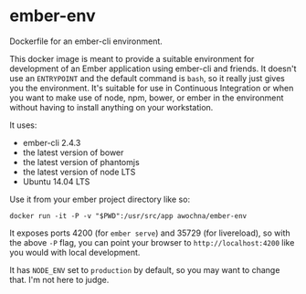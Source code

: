 # ember-env #

Dockerfile for an ember-cli environment.

This docker image is meant to provide a suitable environment for development of an Ember application using ember-cli and friends.
It doesn't use an `ENTRYPOINT` and the default command is `bash`, so it really just gives you the environment.
It's suitable for use in Continuous Integration or when you want to make use of node, npm, bower, or ember in the environment without having to install anything on your workstation.

It uses:

* ember-cli 2.4.3
* the latest version of bower
* the latest version of phantomjs
* the latest version of node LTS
* Ubuntu 14.04 LTS

Use it from your ember project directory like so:

    docker run -it -P -v "$PWD":/usr/src/app awochna/ember-env


It exposes ports 4200 (for `ember serve`) and 35729 (for livereload), so with the above `-P` flag, you can point your browser to `http://localhost:4200` like you would with local development.

It has `NODE_ENV` set to `production` by default, so you may want to change that.
I'm not here to judge.
